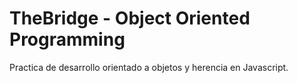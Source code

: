 # TheBridge - Object Oriented Programming

Practica de desarrollo orientado a objetos y herencia en Javascript.
